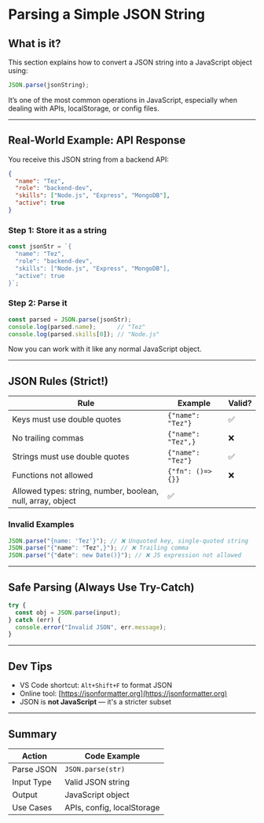 
#  Parsing a Simple JSON String

##  What is it?

This section explains how to convert a JSON string into a JavaScript object using:

```js
JSON.parse(jsonString);
```

It’s one of the most common operations in JavaScript, especially when dealing with APIs, localStorage, or config files.

---

##  Real-World Example: API Response

You receive this JSON string from a backend API:

```json
{
  "name": "Tez",
  "role": "backend-dev",
  "skills": ["Node.js", "Express", "MongoDB"],
  "active": true
}
```

###  Step 1: Store it as a string

```js
const jsonStr = `{
  "name": "Tez",
  "role": "backend-dev",
  "skills": ["Node.js", "Express", "MongoDB"],
  "active": true
}`;
```

###  Step 2: Parse it

```js
const parsed = JSON.parse(jsonStr);
console.log(parsed.name);      // "Tez"
console.log(parsed.skills[0]); // "Node.js"
```

Now you can work with it like any normal JavaScript object.

---

##  JSON Rules (Strict!)

| Rule                                | Example                          | Valid? |
|-------------------------------------|----------------------------------|--------|
| Keys must use double quotes         | `{"name": "Tez"}`                | ✅     |
| No trailing commas                  | `{"name": "Tez",}`               | ❌     |
| Strings must use double quotes      | `{"name": "Tez"}`                | ✅     |
| Functions not allowed               | `{"fn": ()=>{}}`                 | ❌     |
| Allowed types: string, number, boolean, null, array, object | ✅ |

###  Invalid Examples

```js
JSON.parse("{name: 'Tez'}"); // ❌ Unquoted key, single-quoted string
JSON.parse("{"name": "Tez",}"); // ❌ Trailing comma
JSON.parse("{"date": new Date()}"); // ❌ JS expression not allowed
```

---

##  Safe Parsing (Always Use Try-Catch)

```js
try {
  const obj = JSON.parse(input);
} catch (err) {
  console.error("Invalid JSON", err.message);
}
```

---

##  Dev Tips

- VS Code shortcut: `Alt+Shift+F` to format JSON
- Online tool: [https://jsonformatter.org](https://jsonformatter.org)
- JSON is **not JavaScript** — it's a stricter subset

---

##  Summary

| Action         | Code Example              |
|----------------|---------------------------|
| Parse JSON     | `JSON.parse(str)`         |
| Input Type     | Valid JSON string         |
| Output         | JavaScript object         |
| Use Cases      | APIs, config, localStorage|

